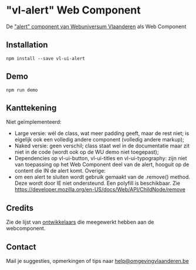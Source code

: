 # "vl-alert" Web Component
De ["alert" component van Webuniversum Vlaanderen](https://overheid.vlaanderen.be/webuniversum/v3/documentation/components/vl-ui-alert) als Web Component


## Installation
```
npm install --save vl-ui-alert
```

## Demo
```
npm run demo
```

## Kanttekening
Niet geïmplementeerd:
* Large versie: wél de class, wat meer padding geeft, maar de rest niet; is eigelijk ook een volledig andere component (volledig andere markup);
* Naked versie: geen verschil; class staat wel in de documentatie maar zit niet in de code (wordt ook op de WU demo niet toegepast);
* Dependencies op vl-ui-button, vl-ui-titles en vl-ui-typography: zijn niet van toepassing op het Web Component deel van de alert, hooguit op de content die IN de alert komt. 
Overige:
* om een alert te sluiten wordt gebruik gemaakt van de .remove() method. Deze wordt door IE niet ondersteund. Een polyfill is beschikbaar. Zie https://developer.mozilla.org/en-US/docs/Web/API/ChildNode/remove


## Credits
Zie de lijst van [ontwikkelaars](https://github.com/milieuinfo/webcomponent-vl-ui-alert/graphs/contributors) die meegewerkt hebben aan de webcomponent.

## Contact
Mail je suggesties, opmerkingen of tips naar [help@omgevingvlaanderen.be](mailto:help@omgevingvlaanderen.be)
